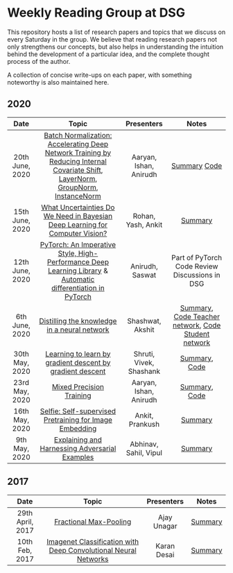 # Weekly Reading Group at DSG

This repository hosts a list of research papers and topics that we discuss on every Saturday in the group. We believe that reading research papers not only strengthens our concepts, but also helps in understanding the intuition behind the 
development of a particular idea, and the complete thought process of the author.

A collection of concise write-ups on each paper, with something noteworthy is also maintained here.


## 2020

|       Date       | Topic | Presenters | Notes |
|:----------------:|:----------------------------------------:|:----------:|:------:|
| 20th June, 2020 | [Batch Normalization: Accelerating Deep Network Training by Reducing Internal Covariate Shift](https://arxiv.org/pdf/1502.03167.pdf), [LayerNorm](https://arxiv.org/abs/1607.06450), [GroupNorm](https://arxiv.org/pdf/1803.08494.pdf), [InstanceNorm](https://arxiv.org/abs/1607.08022) | Aaryan, Ishan, Anirudh | [Summary](Jun20/Discussion4/Summary.md) [Code](Jun20/Discussion4/BatchNorm.ipynb)
| 15th June, 2020 | [What Uncertainties Do We Need in Bayesian Deep Learning for Computer Vision?](https://arxiv.org/pdf/1703.04977.pdf) | Rohan, Yash, Ankit | [Summary](Jun20/Discussion3/Summary.pdf)
| 12th June, 2020 | [PyTorch: An Imperative Style, High-Performance Deep Learning Library](https://papers.nips.cc/paper/9015-pytorch-an-imperative-style-high-performance-deep-learning-library.pdf) & [Automatic differentiation in PyTorch](https://openreview.net/pdf?id=BJJsrmfCZ) | Anirudh, Saswat | Part of PyTorch Code Review Discussions in DSG
| 6th June, 2020 | [Distilling the knowledge in a neural network](https://arxiv.org/pdf/1503.02531.pdf) | Shashwat, Akshit | [Summary](Jun20/Discussion1/summary.pdf), [Code Teacher network](Jun20/Discussion1/distill_basic_teacher.ipynb), [Code Student network](Jun20/Discussion1/distill_basic_student.ipynb)
| 30th May, 2020 |	[Learning to learn by gradient descent by gradient descent](https://arxiv.org/abs/1606.04474)  | Shruti, Vivek, Shashank| [Summary](May20/Discussion4/Learning%20to%20learn%20by%20gradient%20descent%20by%20gradient%20descent.pdf),  [Code](May20/Discussion4/Grad%5E2.ipynb)
| 23rd May, 2020 |	[Mixed Precision Training](https://arxiv.org/abs/1710.03740)  | Aaryan, Ishan, Anirudh| [Summary](May20/Discussion3/Mixed%20Precision%20Training.pdf), [Code](May20/Discussion3/MixedPrecisionTraining.ipynb)
| 16th May, 2020 |	[Selfie: Self-supervised Pretraining for Image Embedding](https://arxiv.org/abs/1906.02940)  | Ankit, Prankush| [Summary](May20/Discussion2/Summary.pdf)
| 9th May, 2020 |	[Explaining and Harnessing Adversarial Examples](https://arxiv.org/abs/1412.6572)  | Abhinav, Sahil, Vipul| [Summary](May20/Discussion1/Summary.pdf)

## 2017

|       Date       | Topic | Presenters | Notes |
|:----------------:|:----------------------------------------:|:----------:|:------:|
| 29th April, 2017 |	[Fractional Max-Pooling](https://arxiv.org/abs/1412.6572)  | Ajay Unagar | [Summary](Apr17/fractional-max-Pooling-paper-Summary.md)
| 10th Feb, 2017 |	[Imagenet Classification with Deep Convolutional Neural Networks](http://www.cs.cmu.edu/~epxing/Class/10715-14f/reading/imagenet.pdf)  | Karan Desai| [Summary](Feb17/imagenet-classification-with-deep-convolutional-neural-networks.md)
